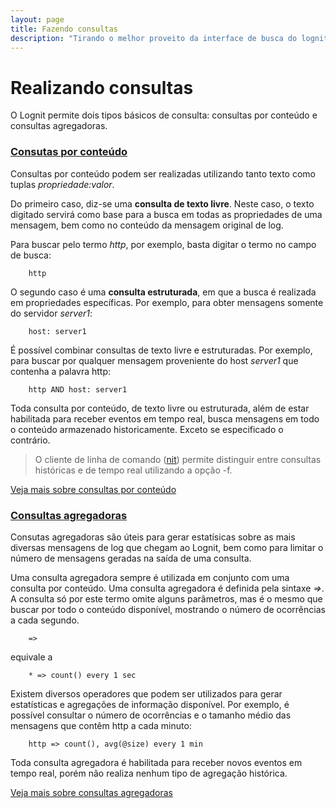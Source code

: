 ```yaml
---
layout: page
title: Fazendo consultas
description: "Tirando o melhor proveito da interface de busca do lognit"
---
```


# Realizando consultas


O Lognit permite dois tipos básicos de consulta: consultas por conteúdo e consultas agregadoras.


### [Consutas por conteúdo](content-query.html)

Consultas por conteúdo podem ser realizadas utilizando tanto texto como tuplas *propriedade:valor*. 

Do primeiro caso, diz-se uma **consulta de texto livre**. Neste caso, o texto digitado servirá como base para a busca em todas as propriedades de uma mensagem, bem como no conteúdo da mensagem original de log.

Para buscar pelo termo *http*, por exemplo, basta digitar o termo no campo de busca:

```
    http
```

O segundo caso é uma **consulta estruturada**, em que a busca é realizada em propriedades específicas. Por exemplo, para obter mensagens somente do servidor *server1*:

```
    host: server1
```

É possível combinar consultas de texto livre e estruturadas. Por exemplo, para buscar por qualquer mensagem proveniente do host *server1* que contenha a palavra http:

```
    http AND host: server1
```

Toda consulta por conteúdo, de texto livre ou estruturada, além de estar habilitada para receber eventos em tempo real, busca mensagens em todo o conteúdo armazenado historicamente. Exceto se especificado o contrário.

> O cliente de linha de comando ([nit](http://github.com/intelie/lognit-cli)) permite distinguir entre consultas históricas e de tempo real utilizando a opção -f.

[Veja mais sobre consultas por conteúdo](content-query.html)


### [Consultas agregadoras](aggregation-query.html)

Consutas agregadoras são úteis para gerar estatísicas sobre as mais diversas mensagens de log que chegam ao Lognit, bem como para limitar o número de mensagens geradas na saída de uma consulta.

Uma consulta agregadora sempre é utilizada em conjunto com uma consulta por conteúdo. Uma consulta agregadora é definida pela sintaxe *=>*. A consulta só por este termo omite alguns parâmetros, mas é o mesmo que buscar por todo o conteúdo disponível, mostrando o número de ocorrências a cada segundo.

```
    =>
```

equivale a 

```
    * => count() every 1 sec
```

Existem diversos operadores que podem ser utilizados para gerar estatísticas e agregações de informação disponível. Por exemplo, é possível consultar o número de ocorrências e o tamanho médio das mensagens que contêm http a cada minuto:

```
    http => count(), avg(@size) every 1 min
```

Toda consulta agregadora é habilitada para receber novos eventos em tempo real, porém não realiza nenhum tipo de agregação histórica.

[Veja mais sobre consultas agregadoras](aggregation-query.html)
